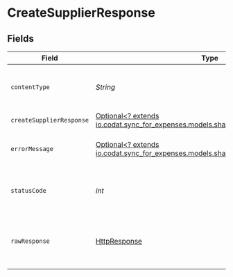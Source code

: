 # CreateSupplierResponse


## Fields

| Field                                                                                                                                | Type                                                                                                                                 | Required                                                                                                                             | Description                                                                                                                          |
| ------------------------------------------------------------------------------------------------------------------------------------ | ------------------------------------------------------------------------------------------------------------------------------------ | ------------------------------------------------------------------------------------------------------------------------------------ | ------------------------------------------------------------------------------------------------------------------------------------ |
| `contentType`                                                                                                                        | *String*                                                                                                                             | :heavy_check_mark:                                                                                                                   | HTTP response content type for this operation                                                                                        |
| `createSupplierResponse`                                                                                                             | [Optional<? extends io.codat.sync_for_expenses.models.shared.CreateSupplierResponse>](../../models/shared/CreateSupplierResponse.md) | :heavy_minus_sign:                                                                                                                   | Success                                                                                                                              |
| `errorMessage`                                                                                                                       | [Optional<? extends io.codat.sync_for_expenses.models.shared.ErrorMessage>](../../models/shared/ErrorMessage.md)                     | :heavy_minus_sign:                                                                                                                   | The request made is not valid.                                                                                                       |
| `statusCode`                                                                                                                         | *int*                                                                                                                                | :heavy_check_mark:                                                                                                                   | HTTP response status code for this operation                                                                                         |
| `rawResponse`                                                                                                                        | [HttpResponse<InputStream>](https://docs.oracle.com/en/java/javase/11/docs/api/java.net.http/java/net/http/HttpResponse.html)        | :heavy_check_mark:                                                                                                                   | Raw HTTP response; suitable for custom response parsing                                                                              |